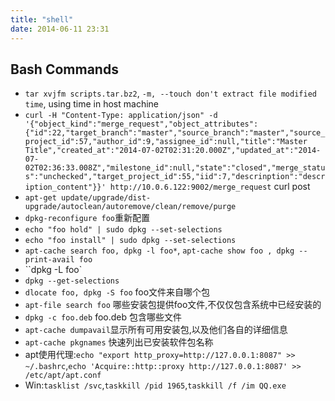 ```yaml
---
title: "shell"
date: 2014-06-11 23:31
---
```

## Bash Commands ##

+ ``tar xvjfm scripts.tar.bz2``, ``-m, --touch don't extract file modified time``, using time in host machine
+ ``curl -H "Content-Type: application/json" -d '{"object_kind":"merge_request","object_attributes":{"id":22,"target_branch":"master","source_branch":"master","source_project_id":57,"author_id":9,"assignee_id":null,"title":"Master Title","created_at":"2014-07-02T02:31:20.000Z","updated_at":"2014-07-02T02:36:33.008Z","milestone_id":null,"state":"closed","merge_status":"unchecked","target_project_id":55,"iid":7,"descrinption":"description_content"}}' http://10.0.6.122:9002/merge_request`` curl post
+ ``apt-get update/upgrade/dist-upgrade/autoclean/autoremove/clean/remove/purge``
+ ``dpkg-reconfigure foo``重新配置
+ ``echo "foo hold" | sudo dpkg --set-selections``
+ ``echo "foo install" | sudo dpkg --set-selections``
+ ``apt-cache search foo, dpkg -l foo*``, ``apt-cache show foo , dpkg --print-avail foo``
+ ``dpkg -L foo`
+ ``dpkg --get-selections``
+ ``dlocate foo, dpkg -S foo`` foo文件来自哪个包
+ ``apt-file search foo`` 哪些安装包提供foo文件,不仅仅包含系统中已经安装的
+ ``dpkg -c foo.deb`` foo.deb 包含哪些文件
+ ``apt-cache dumpavail``显示所有可用安装包,以及他们各自的详细信息
+ ``apt-cache pkgnames`` 快速列出已安装软件包名称
+ apt使用代理:``echo "export http_proxy=http://127.0.0.1:8087" >> ~/.bashrc``,``echo 'Acquire::http::proxy http://127.0.0.1:8087' >> /etc/apt/apt.conf ``
+ Win:``tasklist /svc``,``taskkill /pid 1965``,``taskkill /f /im QQ.exe``
